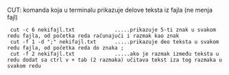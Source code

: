 CUT:
komanda koja u terminalu prikazuje delove teksta iz fajla (ne menja fajl)

     cut -c 6 nekifajl.txt             .....prikazuje 5-ti znak u svakom redu fajla, od početka reda računajući i razmak kao znak
     cut -f 1 -d ";" nekifajl.txt      .....prikazuje deo teksta u svakom redu fajla, od početka reda do znaka ;
     cut -f 2 nekifajl.txt             .....ako je razmak između teksta u redu dodat sa ctrl v + tab (2 razmaka) učitava tekst iza tog razmaka u svakom redu
